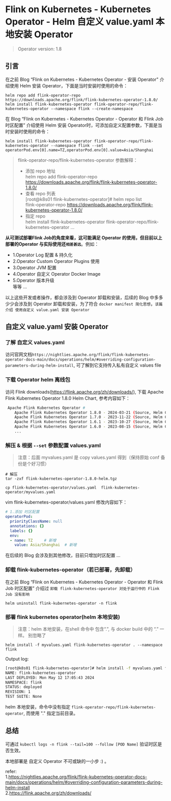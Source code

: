 # Flink on Kubernetes - Kubernetes Operator - Helm 自定义 value.yaml 本地安装 Operator   

>Operator version: 1.8    

## 引言   
在之前 Blog “Flink on Kubernetes - Kubernetes Operator - 安装 Operator" 介绍使用 Helm 安装 Operator，下面是当时安装时使用的命令：     
```shell
helm repo add flink-operator-repo https://downloads.apache.org/flink/flink-kubernetes-operator-1.8.0/
helm install flink-kubernetes-operator flink-operator-repo/flink-kubernetes-operator --namespace flink --create-namespace       
```

在 Blog “Flink on Kubernetes - Kubernetes Operator - Operator 和 Flink Job 时区配置” 介绍使用 Helm 安装 Operator时，可添加自定义配置参数，下面是当时安装时使用的命令：    
```shell
helm install flink-kubernetes-operator flink-operator-repo/flink-kubernetes-operator --namespace flink --set operatorPod.env[0].name=TZ,operatorPod.env[0].value=Asia/Shanghai      
```

>flink-operator-repo/flink-kubernetes-operator 参数解释：           
>- 添加 repo 地址      
helm repo add flink-operator-repo https://downloads.apache.org/flink/flink-kubernetes-operator-1.8.0/         
>- 查看 repo 列表       
[root@k8s01 flink-kubernetes-operator]# helm repo list                                                                 
flink-operator-repo	https://downloads.apache.org/flink/flink-kubernetes-operator-1.8.0/
>- 指定 repo         
helm install flink-kubernetes-operator flink-operator-repo/flink-kubernetes-operator ...        


**从可测试部署Flink Job的角度来看，这可能满足 Operator 的使用，但目前以上部署的Operator 与实际使用还`相差甚远`**。例如：        
* 1.Operator Log 配置 & 持久化           
* 2.Operator Custom Operator Plugins 使用         
* 3.Operator JVM 配置         
* 4.Operator 自定义 Operator Docker Image   
* 5.Operator 版本升级     
等等 ...   

以上这些开发或者操作，都会涉及到 Operator 卸载和安装，后续的 Blog 中多多少少会涉及到 Operator 卸载和安装，为了符合 `docker manifest 简化思想`，`该篇介绍 使用自定义 value.yaml 安装 Operator`   

## 自定义 value.yaml 安装 Operator        

### 了解 自定义 values.yaml   
访问官网文档`https://nightlies.apache.org/flink/flink-kubernetes-operator-docs-main/docs/operations/helm/#overriding-configuration-parameters-during-helm-install`, 可了解到它支持传入私有自定义 values file    

### 下载 Operator helm 离线包         
访问 Flink downloads(https://flink.apache.org/zh/downloads/), 下载 Apache Flink Kubernetes Operator 1.8.0 Helm Chart, 参考内容如下：           
```bash
 Apache Flink Kubernetes Operator #
    Apache Flink Kubernetes Operator 1.8.0 - 2024-03-21 (Source, Helm Chart)
    Apache Flink Kubernetes Operator 1.7.0 - 2023-11-22 (Source, Helm Chart)
    Apache Flink Kubernetes Operator 1.6.1 - 2023-10-27 (Source, Helm Chart)
    Apache Flink Kubernetes Operator 1.6.0 - 2023-08-15 (Source, Helm Chart)
    ...     
```  

### 解压 & 根据 `--set` 参数配置 values.yaml    
>注意：后面 myvalues.yaml 是 copy values.yaml 得到（保持原始 conf 备份是个好习惯）     
```shell
# 解压   
tar -zxf flink-kubernetes-operator-1.8.0-helm.tgz   

cp flink-kubernetes-operator/values.yaml  flink-kubernetes-operator/myvalues.yaml     
```

vim flink-kubernetes-operator/values.yaml 修改内容如下：              
```yaml
# 1.添加 时区配置   
operatorPod:
  priorityClassName: null
  annotations: {}
  labels: {}
  env:
  - name: TZ     # 新增
    value: Asia/Shanghai  # 新增     
```

在后续的 Blog 会涉及到其他修改，目前只增加时区配置 ...      
            
### 卸载 flink-kubernetes-operator（若已部署，先卸载）        
在之前 Blog “Flink on Kubernetes - Kubernetes Operator - Operator 和 Flink Job 时区配置” 介绍过 `卸载 flink-kubernetes-operator 对处于运行中的 Flink Job 没有影响`        
```shell
helm uninstall flink-kubernetes-operator -n flink        
```

### 部署 flink kubernetes operator(helm 本地安装)   
>注意：helm 本地安装，在shell 命令中 包含“.”, 与 docker build 中的 “.” 一样。 别忽略了 
```shell
helm install -f myvalues.yaml flink-kubernetes-operator . --namespace flink                 
``` 
Output log:     
```bash
[root@k8s01 flink-kubernetes-operator]# helm install -f myvalues.yaml flink-kubernetes-operator . --namespace flink 
NAME: flink-kubernetes-operator
LAST DEPLOYED: Mon May 12 17:05:43 2024
NAMESPACE: flink
STATUS: deployed
REVISION: 1
TEST SUITE: None
```

helm 本地安装，命令中没有指定 `flink-operator-repo/flink-kubernetes-operator`, 而使用 "." 指定当前目录。      

## 总结   
可通过 `kubectl logs -n flink --tail=100 --follow [POD Name]` 验证时区是否生效。      

本地部署是 自定义 Operator 不可或缺的一小步 :) 。       

refer:    
1.https://nightlies.apache.org/flink/flink-kubernetes-operator-docs-main/docs/operations/helm/#overriding-configuration-parameters-during-helm-install        
2.https://flink.apache.org/zh/downloads/             